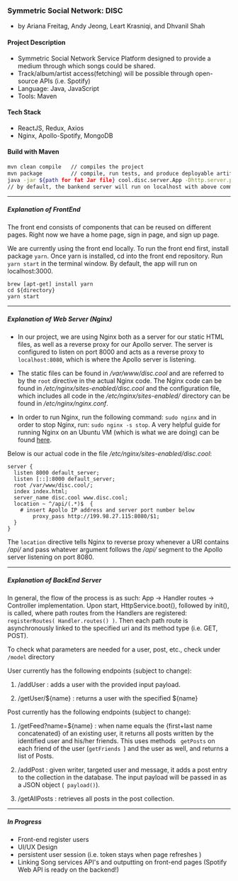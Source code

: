 ### Symmetric Social Network: DISC
- by Ariana Freitag, Andy Jeong, Leart Krasniqi, and Dhvanil Shah

#### Project Description
- Symmetric Social Network Service Platform designed to provide a medium through which songs could be shared.
- Track/album/artist access(fetching) will be possible through open-source APIs (i.e. Spotify)
- Language: Java, JavaScript
- Tools: Maven

#### Tech Stack
- ReactJS, Redux, Axios
- Nginx, Apollo-Spotify, MongoDB

#### Build with Maven
```bash
mvn clean compile   // compiles the project
mvn package         // compile, run tests, and produce deployable artifact (fat .jar)
java -jar ${path for fat Jar file} cool.disc.server.App -Dhttp.server.port=${port} // specify path and port address
// by default, the bankend server will run on localhost with above command
```
********
##### Explanation of FrontEnd
The front end consists of components that can be reused on different pages. Right now we have a home page, sign in page, and sign up page.  

We are currently using the front end locally. To run the front end first, install package `yarn`.
Once yarn is installed, cd into the front end repository. Run `yarn start` in the terminal window.
By default, the app will run on localhost:3000.

```
brew [apt-get] install yarn 
cd ${directory}
yarn start
```
********
##### Explanation of Web Server (Nginx)
- In our project, we are using Nginx both as a server for our static HTML files, as well as a reverse proxy for our Apollo server. The server is configured to listen on port 8000 and acts as a reverse proxy to `localhost:8080`, which is where the Apollo server is listening.  

- The static files can be found in */var/www/disc.cool* and are referred to by the `root` directive in the actual Nginx code.  The Nginx code can be found in */etc/nginx/sites-enabled/disc.cool* and the configuration file, which includes all code in the */etc/nginx/sites-enabled/* directory can be found in */etc/nginx/nginx.conf*.  

- In order to run Nginx, run the following command: `sudo nginx` and in order to stop Nginx, run: `sudo nginx -s stop`.  A very helpful guide for running Nginx on an Ubuntu VM (which is what we are doing) can be found [here](https://medium.com/@jgefroh/a-guide-to-using-nginx-for-static-websites-d96a9d034940?fbclid=IwAR2HYBfjMCbsoSDHM9SHxzrMWqOVn5nwLl1OegxakSP9Sp2OR5fa6gj9msw).

Below is our actual code in the file */etc/nginx/sites-enabled/disc.cool*:
```
server {
  listen 8000 default_server;
  listen [::]:8000 default_server;
  root /var/www/disc.cool/;
  index index.html;
  server_name disc.cool www.disc.cool;
  location ~ ^/api/(.*)$  {
	# insert Apollo IP address and server port number below
    	proxy_pass http://199.98.27.115:8080/$1;
  }
}
```
The `location` directive tells Nginx to reverse proxy whenever a URI contains */api/* and pass whatever argument follows the */api/* segment to the Apollo server listening on port 8080.

********
##### Explanation of BackEnd Server
In general, the flow of the process is as such:
App -> Handler routes -> Controller implementation. Upon start, HttpService.boot(), followed by init(), is called, where path routes from the Handlers are registered: ```registerRoutes( Handler.routes() )```. Then each path route is asynchronously linked to the specified uri and its method type (i.e. GET, POST).

To check what parameters are needed for a user, post, etc., check under ```/model``` directory

User currently has the following endpoints (subject to change):
  1) /addUser : adds a user with the provided input payload.

  2) /getUser/${name} : returns a user with the specified ${name}

Post currently has the following endpoints (subject to change):
  1) /getFeed?name=${name} : when name equals the {first+last name concatenated} of an existing user, it returns all posts written by the identified user and his/her friends. This uses methods ``` getPosts``` on each friend of the user (```getFriends ```) and the user as well, and returns a list of Posts.

  2) /addPost : given writer, targeted user and message, it adds a post entry to the collection in the database. The input payload will be passed in as a JSON object (``` payload()```).

  3) /getAllPosts : retrieves all posts in the post collection.

********
##### In Progress
- Front-end register users
- UI/UX Design
- persistent user session (i.e. token stays when page refreshes )
- Linking Song services API's and outputting on front-end pages (Spotify Web API is ready on the backend!)
